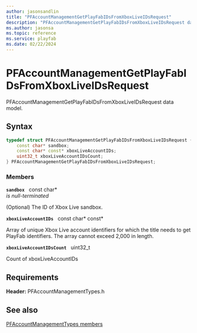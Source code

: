 ```yaml
---
author: jasonsandlin
title: "PFAccountManagementGetPlayFabIDsFromXboxLiveIDsRequest"
description: "PFAccountManagementGetPlayFabIDsFromXboxLiveIDsRequest data model."
ms.author: jasonsa
ms.topic: reference
ms.service: playfab
ms.date: 02/22/2024
---
```


# PFAccountManagementGetPlayFabIDsFromXboxLiveIDsRequest  

PFAccountManagementGetPlayFabIDsFromXboxLiveIDsRequest data model.  

## Syntax  
  
```cpp
typedef struct PFAccountManagementGetPlayFabIDsFromXboxLiveIDsRequest {  
    const char* sandbox;  
    const char* const* xboxLiveAccountIDs;  
    uint32_t xboxLiveAccountIDsCount;  
} PFAccountManagementGetPlayFabIDsFromXboxLiveIDsRequest;  
```
  
### Members  
  
**`sandbox`** &nbsp; const char*  
*is null-terminated*  
  
(Optional) The ID of Xbox Live sandbox.
  
**`xboxLiveAccountIDs`** &nbsp; const char* const*  
  
Array of unique Xbox Live account identifiers for which the title needs to get PlayFab identifiers. The array cannot exceed 2,000 in length.
  
**`xboxLiveAccountIDsCount`** &nbsp; uint32_t  
  
Count of xboxLiveAccountIDs
  
  
## Requirements  
  
**Header:** PFAccountManagementTypes.h
  
## See also  
[PFAccountManagementTypes members](../pfaccountmanagementtypes_members.md)  

  
  
